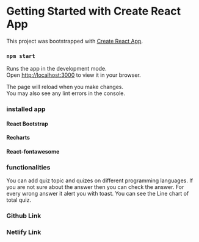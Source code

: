 # Getting Started with Create React App

This project was bootstrapped with [Create React App](https://github.com/facebook/create-react-app).

### `npm start`

Runs the app in the development mode.\
Open [http://localhost:3000](http://localhost:3000) to view it in your browser.

The page will reload when you make changes.\
You may also see any lint errors in the console.

### installed app

#### React Bootstrap
#### Recharts
#### React-fontawesome 


### functionalities

You can add quiz topic and quizes on different programming languages. If you are not sure about the answer then you can check the answer. For every wrong answer it alert you with toast. You can see the Line chart of total quiz.

### Github Link

### Netlify Link

